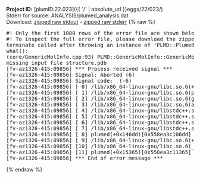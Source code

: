 **Project ID:** [plumID:22.023]({{ '/' | absolute_url }}eggs/22/023/)  
Stderr for source:  ANALYSIS/plumed_analysis.dat   
Download: [zipped raw stdout](plumed_analysis.dat.plumed.stdout.txt.zip) - [zipped raw stderr](plumed_analysis.dat.plumed.stderr.txt.zip) 
{% raw %}
<pre>
#! Only the first 1000 rows of the error file are shown below
#! To inspect the full error file, please download the zipped raw stderr file above
terminate called after throwing an instance of 'PLMD::Plumed::ExceptionError'
what():
(core/GenericMolInfo.cpp:93) PLMD::GenericMolInfo::GenericMolInfo(const PLMD::ActionOptions&)
missing input file structure.pdb
[fv-az1326-415:09856] *** Process received signal ***
[fv-az1326-415:09856] Signal: Aborted (6)
[fv-az1326-415:09856] Signal code:  (-6)
[fv-az1326-415:09856] [ 0] /lib/x86_64-linux-gnu/libc.so.6(+0x45330)[0x7f1a69645330]
[fv-az1326-415:09856] [ 1] /lib/x86_64-linux-gnu/libc.so.6(pthread_kill+0x11c)[0x7f1a6969eb2c]
[fv-az1326-415:09856] [ 2] /lib/x86_64-linux-gnu/libc.so.6(gsignal+0x1e)[0x7f1a6964527e]
[fv-az1326-415:09856] [ 3] /lib/x86_64-linux-gnu/libc.so.6(abort+0xdf)[0x7f1a696288ff]
[fv-az1326-415:09856] [ 4] /lib/x86_64-linux-gnu/libstdc++.so.6(+0xa5ff5)[0x7f1a69aa5ff5]
[fv-az1326-415:09856] [ 5] /lib/x86_64-linux-gnu/libstdc++.so.6(+0xbb0da)[0x7f1a69abb0da]
[fv-az1326-415:09856] [ 6] /lib/x86_64-linux-gnu/libstdc++.so.6(_ZSt10unexpectedv+0x0)[0x7f1a69aa5a55]
[fv-az1326-415:09856] [ 7] /lib/x86_64-linux-gnu/libstdc++.so.6(+0xa5a6f)[0x7f1a69aa5a6f]
[fv-az1326-415:09856] [ 8] plumed(+0x146dd)[0x558ea3c106dd]
[fv-az1326-415:09856] [ 9] /lib/x86_64-linux-gnu/libc.so.6(+0x2a1ca)[0x7f1a6962a1ca]
[fv-az1326-415:09856] [10] /lib/x86_64-linux-gnu/libc.so.6(__libc_start_main+0x8b)[0x7f1a6962a28b]
[fv-az1326-415:09856] [11] plumed(+0x15365)[0x558ea3c11365]
[fv-az1326-415:09856] *** End of error message ***
</pre>
{% endraw %}
